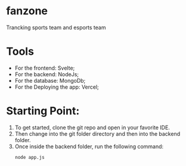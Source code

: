 # fanzone
Trancking sports team and esports team

# Tools
- For the frontend: Svelte;
- For the backend: NodeJs;
- For the database: MongoDb;
- For the Deploying the app: Vercel;

# Starting Point:

1. To get started, clone the git repo and open in your favorite IDE.
2. Then change into the git folder directory and then into the backend folder.
3. Once inside the backend folder, run the following command:
   ```
   node app.js
   ```
